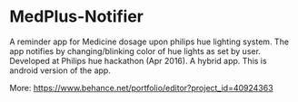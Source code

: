 # MedPlus-Notifier
A reminder app for Medicine dosage upon philips hue lighting system. The app notifies by changing/blinking color of hue lights as set by user. Developed at Philips hue hackathon (Apr 2016).
A hybrid app. This is android version of the app.

More: https://www.behance.net/portfolio/editor?project_id=40924363
